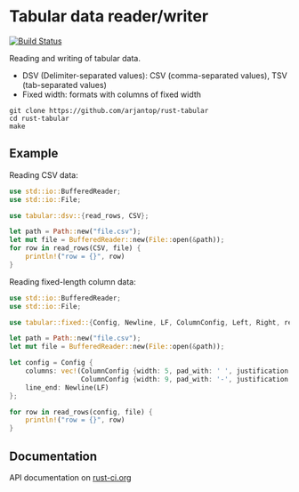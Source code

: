 # Tabular data reader/writer

[![Build Status](https://travis-ci.org/arjantop/rust-tabular.png?branch=master)](https://travis-ci.org/arjantop/rust-tabular)

Reading and writing of tabular data.

- DSV (Delimiter-separated values): CSV (comma-separated values), TSV (tab-separated values)
- Fixed width: formats with columns of fixed width

```
git clone https://github.com/arjantop/rust-tabular
cd rust-tabular
make
```

## Example

Reading CSV data:

```rust
use std::io::BufferedReader;
use std::io::File;

use tabular::dsv::{read_rows, CSV};

let path = Path::new("file.csv");
let mut file = BufferedReader::new(File::open(&path));
for row in read_rows(CSV, file) {
    println!("row = {}", row)
}
```

Reading fixed-length column data:

```rust
use std::io::BufferedReader;
use std::io::File;

use tabular::fixed::{Config, Newline, LF, ColumnConfig, Left, Right, read_rows};

let path = Path::new("file.csv");
let mut file = BufferedReader::new(File::open(&path));

let config = Config {
    columns: vec!(ColumnConfig {width: 5, pad_with: ' ', justification: Left},
                  ColumnConfig {width: 9, pad_with: '-', justification: Right}),
    line_end: Newline(LF)
};

for row in read_rows(config, file) {
    println!("row = {}", row)
}
```

## Documentation

API documentation on [rust-ci.org](http://www.rust-ci.org/arjantop/rust-tabular/doc/tabular/)

